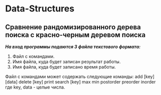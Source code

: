 # Data-Structures

Сравнение рандомизированного дерева поиска с красно-черным деревом поиска
-----------------------------------
***На вход программы подаются 3 файла текстового формата:***
1. Файл с командами.
2. Имя файла, куда будет записан результат работы.
3. Имя файла, куда будет записано время работы.

Файл с командами может содержать следующие команды:
add [key] [data]
delete [key]
print
search [key]
max
min
postorder
preorder
inorder
где key, data - целые числа. 
